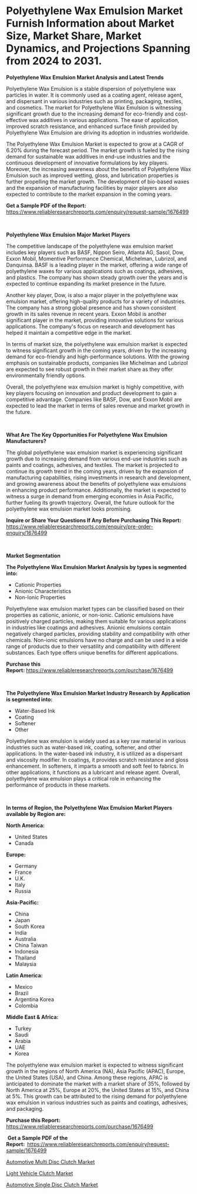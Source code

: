 <p><h1>Polyethylene Wax Emulsion Market Furnish Information about Market Size, Market Share, Market Dynamics, and Projections Spanning from 2024 to 2031.</h1></p><p><strong>Polyethylene Wax Emulsion Market Analysis and Latest Trends</strong></p>
<p><p>Polyethylene Wax Emulsion is a stable dispersion of polyethylene wax particles in water. It is commonly used as a coating agent, release agent, and dispersant in various industries such as printing, packaging, textiles, and cosmetics. The market for Polyethylene Wax Emulsion is witnessing significant growth due to the increasing demand for eco-friendly and cost-effective wax additives in various applications. The ease of application, improved scratch resistance, and enhanced surface finish provided by Polyethylene Wax Emulsion are driving its adoption in industries worldwide.</p><p>The Polyethylene Wax Emulsion Market is expected to grow at a CAGR of 6.20% during the forecast period. The market growth is fueled by the rising demand for sustainable wax additives in end-use industries and the continuous development of innovative formulations by key players. Moreover, the increasing awareness about the benefits of Polyethylene Wax Emulsion such as improved wetting, gloss, and lubrication properties is further propelling the market growth. The development of bio-based waxes and the expansion of manufacturing facilities by major players are also expected to contribute to the market expansion in the coming years.</p></p>
<p><strong>Get a Sample PDF of the Report:&nbsp;</strong> <a href="https://www.reliableresearchreports.com/enquiry/request-sample/1676499">https://www.reliableresearchreports.com/enquiry/request-sample/1676499</a></p>
<p>&nbsp;</p>
<p><strong>Polyethylene Wax Emulsion Major Market Players</strong></p>
<p><p>The competitive landscape of the polyethylene wax emulsion market includes key players such as BASF, Nippon Seiro, Atlanta AG, Sasol, Dow, Exxon Mobil, Momentive Performance Chemical, Michelman, Lubrizol, and Danquinsa. BASF is a leading player in the market, offering a wide range of polyethylene waxes for various applications such as coatings, adhesives, and plastics. The company has shown steady growth over the years and is expected to continue expanding its market presence in the future.</p><p>Another key player, Dow, is also a major player in the polyethylene wax emulsion market, offering high-quality products for a variety of industries. The company has a strong global presence and has shown consistent growth in its sales revenue in recent years. Exxon Mobil is another significant player in the market, providing innovative solutions for various applications. The company's focus on research and development has helped it maintain a competitive edge in the market.</p><p>In terms of market size, the polyethylene wax emulsion market is expected to witness significant growth in the coming years, driven by the increasing demand for eco-friendly and high-performance solutions. With the growing emphasis on sustainable products, companies like Michelman and Lubrizol are expected to see robust growth in their market share as they offer environmentally friendly options.</p><p>Overall, the polyethylene wax emulsion market is highly competitive, with key players focusing on innovation and product development to gain a competitive advantage. Companies like BASF, Dow, and Exxon Mobil are expected to lead the market in terms of sales revenue and market growth in the future.</p></p>
<p>&nbsp;</p>
<p><strong>What Are The Key Opportunities For Polyethylene Wax Emulsion Manufacturers?</strong></p>
<p><p>The global polyethylene wax emulsion market is experiencing significant growth due to increasing demand from various end-use industries such as paints and coatings, adhesives, and textiles. The market is projected to continue its growth trend in the coming years, driven by the expansion of manufacturing capabilities, rising investments in research and development, and growing awareness about the benefits of polyethylene wax emulsions in enhancing product performance. Additionally, the market is expected to witness a surge in demand from emerging economies in Asia Pacific, further fueling its growth trajectory. Overall, the future outlook for the polyethylene wax emulsion market looks promising.</p></p>
<p><strong>Inquire or Share Your Questions If Any Before Purchasing This Report:</strong> <a href="https://www.reliableresearchreports.com/enquiry/pre-order-enquiry/1676499">https://www.reliableresearchreports.com/enquiry/pre-order-enquiry/1676499</a></p>
<p>&nbsp;</p>
<p><strong>Market Segmentation</strong></p>
<p><strong>The Polyethylene Wax Emulsion Market Analysis by types is segmented into:</strong></p>
<p><ul><li>Cationic Properties</li><li>Anionic Characteristics</li><li>Non-Ionic Properties</li></ul></p>
<p><p>Polyethylene wax emulsion market types can be classified based on their properties as cationic, anionic, or non-ionic. Cationic emulsions have positively charged particles, making them suitable for various applications in industries like coatings and adhesives. Anionic emulsions contain negatively charged particles, providing stability and compatibility with other chemicals. Non-ionic emulsions have no charge and can be used in a wide range of products due to their versatility and compatibility with different substances. Each type offers unique benefits for different applications.</p></p>
<p><strong>Purchase this Report:&nbsp;</strong><a href="https://www.reliableresearchreports.com/purchase/1676499">https://www.reliableresearchreports.com/purchase/1676499</a></p>
<p>&nbsp;</p>
<p><strong>The Polyethylene Wax Emulsion Market Industry Research by Application is segmented into:</strong></p>
<p><ul><li>Water-Based Ink</li><li>Coating</li><li>Softener</li><li>Other</li></ul></p>
<p><p>Polyethylene wax emulsion is widely used as a key raw material in various industries such as water-based ink, coating, softener, and other applications. In the water-based ink industry, it is utilized as a dispersant and viscosity modifier. In coatings, it provides scratch resistance and gloss enhancement. In softeners, it imparts a smooth and soft feel to fabrics. In other applications, it functions as a lubricant and release agent. Overall, polyethylene wax emulsion plays a critical role in enhancing the performance of products in these markets.</p></p>
<p>&nbsp;</p>
<p><strong>In terms of Region, the Polyethylene Wax Emulsion Market Players available by Region are:</strong></p>
<p>
    <p> <strong> North America: </strong>
        <ul>
            <li>United States</li>
            <li>Canada</li>
        </ul>
        </p> 
    <p> <strong> Europe: </strong>
        <ul>
            <li>Germany</li>
            <li>France</li>
            <li>U.K.</li>
            <li>Italy</li>
            <li>Russia</li>
        </ul>
        </p> 
    <p> <strong> Asia-Pacific: </strong>
        <ul>
            <li>China</li>
            <li>Japan</li>
            <li>South Korea</li>
            <li>India</li>
            <li>Australia</li>
            <li>China Taiwan</li>
            <li>Indonesia</li>
            <li>Thailand</li>
            <li>Malaysia</li>
        </ul>
        </p> 
    <p> <strong> Latin America: </strong>
        <ul>
            <li>Mexico</li>
            <li>Brazil</li>
            <li>Argentina Korea</li>
            <li>Colombia</li>
        </ul>
        </p> 
    <p> <strong> Middle East & Africa: </strong>
        <ul>
            <li>Turkey</li>
            <li>Saudi</li>
            <li>Arabia</li>
            <li>UAE</li>
            <li>Korea</li>
        </ul>
    </p>
    </p>
<p><p>The polyethylene wax emulsion market is expected to witness significant growth in the regions of North America (NA), Asia Pacific (APAC), Europe, the United States (USA), and China. Among these regions, APAC is anticipated to dominate the market with a market share of 35%, followed by North America at 25%, Europe at 20%, the United States at 15%, and China at 5%. This growth can be attributed to the rising demand for polyethylene wax emulsion in various industries such as paints and coatings, adhesives, and packaging.</p></p>
<p><strong>Purchase this Report: </strong><a href="https://www.reliableresearchreports.com/purchase/1676499">https://www.reliableresearchreports.com/purchase/1676499</a></p>
<p>&nbsp;<strong>Get a Sample PDF of the Report:&nbsp;&nbsp;</strong><a href="https://www.reliableresearchreports.com/enquiry/request-sample/1676499">https://www.reliableresearchreports.com/enquiry/request-sample/1676499</a></p>
<p><strong></strong></p>
<p><p><a href="https://view.publitas.com/reportprime-1/automotive-multi-disc-clutch-market-with-the-goal-of-estimating-the-market-size-and-future-growth-potential-of-various-market-segments-based-on-component-applications-end-user-and-region/">Automotive Multi Disc Clutch Market</a></p><p><a href="https://view.publitas.com/reportprime-1/light-vehicle-clutch-market-offers-provide-insightful-data-for-the-time-period-from-2023-to-2030-and-also-provide-analysis-based-on-application-type-and-region/">Light Vehicle Clutch Market</a></p><p><a href="https://view.publitas.com/reportprime-1/automotive-single-disc-clutch-market-offers-provide-insightful-data-for-the-time-period-from-2023-to-2030-and-also-provide-analysis-based-on-application-type-and-region/">Automotive Single Disc Clutch Market</a></p></p>